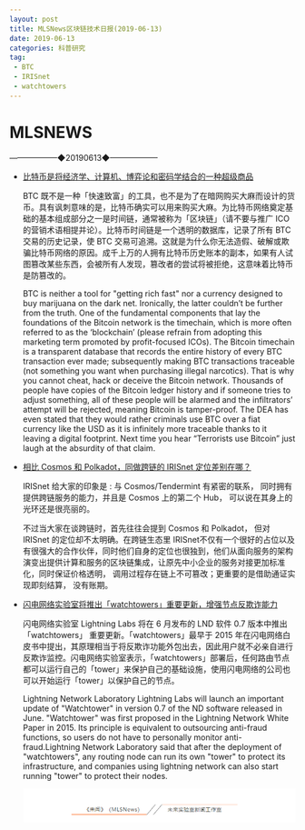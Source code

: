 ```yaml
---
layout: post
title: MLSNews区块链技术日报(2019-06-13)
date: 2019-06-13 
categories: 科普研究
tag:  
 - BTC
 - IRISnet
 - watchtowers
--- 
```

# ​MLSNEWS

——————◆20190613◆——————
* [比特币是将经济学、计算机、博弈论和密码学结合的一种超级商品](https://medium.com/@cryptoauthority/what-is-bitcoin-900e3eb6d625)

  BTC 既不是一种「快速致富」的工具，也不是为了在暗网购买大麻而设计的货币。具有讽刺意味的是，比特币确实可以用来购买大麻。为比特币网络奠定基础的基本组成部分之一是时间链，通常被称为「区块链」（请不要与推广 ICO 的营销术语相提并论）。比特币时间链是一个透明的数据库，记录了所有 BTC 交易的历史记录，使 BTC 交易可追溯。这就是为什么你无法造假、破解或欺骗比特币网络的原因。成千上万的人拥有比特币历史账本的副本，如果有人试图篡改某些东西，会被所有人发现，篡改者的尝试将被拒绝，这意味着比特币是防篡改的。
  
  BTC is neither a tool for "getting rich fast" nor a currency designed to buy marijuana on the dark net. Ironically, the latter couldn’t be further from the truth. One of the fundamental components that lay the foundations of the Bitcoin network is the timechain, which is more often referred to as the ‘blockchain’ (please refrain from adopting this marketing term promoted by profit-focused ICOs). The Bitcoin timechain is a transparent database that records the entire history of every BTC transaction ever made; subsequently making BTC transactions traceable (not something you want when purchasing illegal narcotics). That is why you cannot cheat, hack or deceive the Bitcoin network. Thousands of people have copies of the Bitcoin ledger history and if someone tries to adjust something, all of these people will be alarmed and the infiltrators’ attempt will be rejected, meaning Bitcoin is tamper-proof. The DEA has even stated that they would rather criminals use BTC over a fiat currency like the USD as it is infinitely more traceable thanks to it leaving a digital footprint. Next time you hear “Terrorists use Bitcoin” just laugh at the absurdity of that claim.
* [相比 Cosmos 和 Polkadot，同做跨链的 IRISnet 定位差别在哪？](https://mp.weixin.qq.com/s/xNnFzOrsks3snlsweRmmYw)

  IRISnet 给大家的印象是 : 与 Cosmos/Tendermint 有紧密的联系， 同时拥有提供跨链服务的能力，并且是 Cosmos 上的第二个 Hub， 可以说在其身上的光环还是很亮丽的。

  不过当大家在谈跨链时，首先往往会提到 Cosmos 和 Polkadot， 但对 IRISnet 的定位却不太明确。在跨链生态里 IRISnet不仅有一个很好的占位以及有很强大的合作伙伴，同时他们自身的定位也很独到，他们从面向服务的架构演变出提供计算和服务的区块链集成，让原先中小企业的服务对接更加标准化，同时保证价格透明， 调用过程存在链上不可篡改；更重要的是借助通证实现即刻结算， 没有账期。
* [闪电网络实验室将推出「watchtowers」重要更新，增强节点反欺诈能力](https://www.coindesk.com/fraud-fighting-watchtowers-are-coming-with-the-next-big-lightning-release)

  闪电网络实验室 Lightning Labs 将在 6 月发布的 LND 软件 0.7 版本中推出「watchtowers」 重要更新。「watchtowers」最早于 2015 年在闪电网络白皮书中提出，其原理相当于将反欺诈功能外包出去，因此用户就不必亲自进行反欺诈监控。闪电网络实验室表示，「watchtowers」部署后，任何路由节点都可以运行自己的「tower」来保护自己的基础设施，使用闪电网络的公司也可以开始运行「tower」以保护自己的节点。

  Lightning Network Laboratory Lightning Labs will launch an important update of "Watchtower" in version 0.7 of the ND software released in June. "Watchtower" was first proposed in the Lightning Network White Paper in 2015. Its principle is equivalent to outsourcing anti-fraud functions, so users do not have to personally monitor anti-fraud.Lightning Network Laboratory said that after the deployment of "watchtowers", any routing node can run its own "tower" to protect its infrastructure, and companies using lightning network can also start running "tower" to protect their nodes.

  ![](/image/footlogo.png)